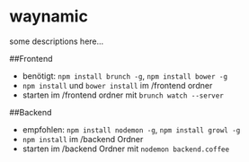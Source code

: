 waynamic
========

some descriptions here...

##Frontend
* benötigt: `npm install brunch -g`, `npm install bower -g`
* `npm install` und `bower install` im /frontend ordner
* starten im /frontend ordner mit `brunch watch --server`


##Backend
* empfohlen: `npm install nodemon -g`, `npm install growl -g`
* `npm install` im /backend Ordner
* starten im /backend Ordner mit `nodemon backend.coffee`

